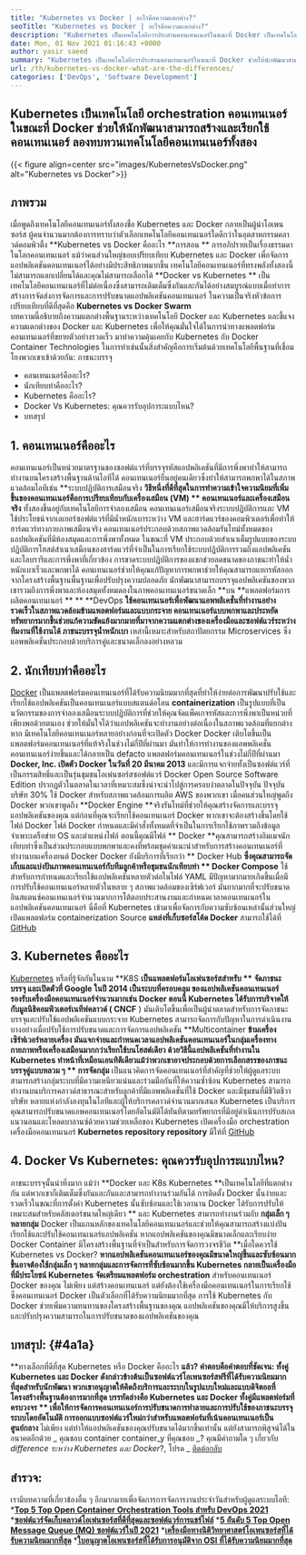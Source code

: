 ```yaml
---
title: "Kubernetes vs Docker | อะไรคือความแตกต่าง?" 
seoTitle: "Kubernetes vs Docker | อะไรคือความแตกต่าง?" 
description: "Kubernetes เป็นเทคโนโลยีการประสานคอนเทนเนอร์ในขณะที่ Docker เป็นเทคโนโลยีสำหรับการสร้างและเรียกใช้คอนเทนเนอร์ ลองทบทวน Kubernetes vs Docker" 
date: Mon, 01 Nov 2021 01:16:43 +0000
author: yasir saeed
summary: "Kubernetes เป็นเทคโนโลยีการประสานคอนเทนเนอร์ในขณะที่ Docker ช่วยให้นักพัฒนาสามารถสร้างและเรียกใช้คอนเทนเนอร์ ลองทบทวนเทคโนโลยีคอนเทนเนอร์ทั้งสอง" 
url: /th/kubernetes-vs-docker-what-are-the-differences/
categories: ['DevOps', 'Software Development']
---
```


## Kubernetes เป็นเทคโนโลยี orchestration คอนเทนเนอร์ในขณะที่ Docker ช่วยให้นักพัฒนาสามารถสร้างและเรียกใช้คอนเทนเนอร์ ลองทบทวนเทคโนโลยีคอนเทนเนอร์ทั้งสอง

{{< figure align=center src="images/KubernetesVsDocker.png" alt="Kubernetes vs Docker">}}


## **ภาพรวม** 
เมื่อพูดถึงเทคโนโลยีคอนเทนเนอร์ทั้งสองชื่อ Kubernetes และ Docker กลายเป็นผู้นำโอเพนซอร์ส ผู้คนจำนวนมากต้องการทราบว่าตัวเลือกเทคโนโลยีคอนเทนเนอร์ใดดีกว่าในอุตสาหกรรมคลาวด์คอมพิวติ้ง **Kubernetes vs Docker คืออะไร  **การสอน **  การอภิปรายเป็นเรื่องธรรมดาในโลกคอนเทนเนอร์ แม้ว่าคนส่วนใหญ่ชอบเปรียบเทียบ Kubernetes และ Docker เพื่อจัดการแอปพลิเคชันคอนเทนเนอร์ได้อย่างมีประสิทธิภาพมากขึ้น เทคโนโลยีคอนเทนเนอร์ที่ทรงพลังทั้งสองนี้ไม่สามารถแลกเปลี่ยนได้และคุณไม่สามารถเลือกได้  **Docker vs Kubernetes **  เป็นเทคโนโลยีคอนเทนเนอร์ที่ไม่ต่อเนื่องซึ่งสามารถเติมเต็มซึ่งกันและกันได้อย่างสมบูรณ์แบบเมื่อทำการสร้างการจัดส่งการจัดการและการปรับขนาดแอปพลิเคชันคอนเทนเนอร์ ในความเป็นจริงหัวข้อการเปรียบเทียบที่ดีที่สุดคือ  **Kubernetes vs Docker Swarm**  
บทความนี้อธิบายถึงความแตกต่างพื้นฐานระหว่างเทคโนโลยี Docker และ Kubernetes และชี้แจงความแตกต่างของ Docker และ Kubernetes เพื่อให้คุณมั่นใจได้ในการนำทางแพลตฟอร์มคอนเทนเนอร์ที่ขยายตัวอย่างรวดเร็ว มาทำความคุ้นเคยกับ Kubernetes กับ Docker Container Technologies ในการทำเช่นนั้นสิ่งสำคัญคือการเริ่มต้นด้วยเทคโนโลยีพื้นฐานที่เชื่อมโยงพวกเขาเข้าด้วยกัน: ภาชนะบรรจุ
  * คอนเทนเนอร์คืออะไร?
  * นักเทียบท่าคืออะไร?
  * Kubernetes คืออะไร?
  * Docker Vs Kubernetes: คุณควรรับอุปการะแบบไหน?
  * บทสรุป

## 1. **คอนเทนเนอร์คืออะไร** 
คอนเทนเนอร์เป็นหน่วยมาตรฐานของซอฟต์แวร์ที่บรรจุรหัสแอปพลิเคชันที่มีการพึ่งพาทำให้สามารถทำงานบนโครงสร้างพื้นฐานด้านไอทีได้ คอนเทนเนอร์ยืนอยู่คนเดียวซึ่งทำให้สามารถพกพาได้ในสภาพแวดล้อมไอทีเช่น **ระบบปฏิบัติการเสมือนจริง  **วิธีหนึ่งที่ดีที่สุดในการทำความเข้าใจความนิยมที่เพิ่มขึ้นของคอนเทนเนอร์คือการเปรียบเทียบกับเครื่องเสมือน (VM) **  คอนเทนเนอร์และเครื่องเสมือนจริง**  ทั้งสองขึ้นอยู่กับเทคโนโลยีการจำลองเสมือน คอนเทนเนอร์เสมือนจริงระบบปฏิบัติการและ VM ใช้ประโยชน์จากเลเยอร์ซอฟต์แวร์ที่มีน้ำหนักเบาระหว่าง VM และฮาร์ดแวร์ของคอมพิวเตอร์เพื่อทำให้ฮาร์ดแวร์ทางกายภาพเสมือนจริง
คอนเทนเนอร์ประกอบด้วยสภาพแวดล้อมรันไทม์ทั้งหมดของแอปพลิเคชันที่มีห้องสมุดและการพึ่งพาทั้งหมด ในขณะที่ VM ประกอบด้วยสำเนาเต็มรูปแบบของระบบปฏิบัติการโฮสต์สำเนาเสมือนของฮาร์ดแวร์ที่จำเป็นในการเรียกใช้ระบบปฏิบัติการรวมถึงแอปพลิเคชันและไลบรารีและการพึ่งพาที่เกี่ยวข้อง การขาดระบบปฏิบัติการของแขกช่วยลดขนาดของภาชนะทำให้น้ำหนักเบาเร็วและพกพาได้ คอนเทนเนอร์ช่วยให้คุณแก้ปัญหาการพกพาช่วยให้คุณสามารถแยกรหัสออกจากโครงสร้างพื้นฐานพื้นฐานเพื่อปรับปรุงความปลอดภัย นักพัฒนาสามารถบรรจุแอปพลิเคชันของพวกเขารวมถึงการพึ่งพาและห้องสมุดทั้งหมดลงในภาพคอนเทนเนอร์ขนาดเล็ก **บน  **แพลตฟอร์มการผลิตคอนเทนเนอร์ ** ** 
**DevOps  **ใช้คอนเทนเนอร์เพื่อพัฒนาแอพพลิเคชั่นที่ทำงานอย่างรวดเร็วในสภาพแวดล้อมข้ามแพลตฟอร์มและแบบกระจาย คอนเทนเนอร์แบบพกพาและประหยัดทรัพยากรมากขึ้นช่วยแก้ความขัดแย้งมากมายที่มาจากความแตกต่างของเครื่องมือและซอฟต์แวร์ระหว่างทีมงานที่ใช้งานได้ ภาชนะบรรจุน้ำหนักเบา**   เหล่านี้เหมาะสำหรับสถาปัตยกรรม Microservices ซึ่งแอพพลิเคชั่นประกอบด้วยบริการคู่และขนาดเล็กลงอย่างหลวม

## 2. **นักเทียบท่าคืออะไร** 
[Docker][1] เป็นแพลตฟอร์มคอนเทนเนอร์ที่ได้รับความนิยมมากที่สุดที่ทำให้ง่ายต่อการพัฒนาปรับใช้และเรียกใช้แอปพลิเคชันเป็นคอนเทนเนอร์แบบสแตนด์อโลน **containerization**  เป็นรูปแบบที่เป็นนวัตกรรมของการจำลองเสมือนระบบปฏิบัติการที่ช่วยให้คุณจัดแพ็คเกจรหัสและการพึ่งพาเป็นหน่วยที่เพียงพอด้วยตนเอง ช่วยให้มั่นใจได้ว่าแอปพลิเคชันจะทำงานอย่างต่อเนื่องในสภาพแวดล้อมที่แยกต่างหาก มีเทคโนโลยีคอนเทนเนอร์หลายอย่างก่อนที่จะเปิดตัว Docker Docker เติบโตขึ้นเป็นแพลตฟอร์มคอนเทนเนอร์ที่แท้จริงในช่วงไม่กี่ปีที่ผ่านมา มันทำให้การทำงานของแอพพลิเคชั่นคอนเทนเนอร์ง่ายขึ้นและได้กลายเป็น defacto แพลตฟอร์มคอนเทนเนอร์ในช่วงไม่กี่ปีที่ผ่านมา
**Docker, Inc. เปิดตัว Docker ในวันที่ 20 มีนาคม 2013**  และมีการแจกจ่ายทั้งเป็นซอฟต์แวร์ที่เป็นกรรมสิทธิ์และเป็นรุ่นชุมชนโอเพ่นซอร์สซอฟต์แวร์ Docker Open Source Software Edition ปรากฏตัวในตลาดในเวลาที่เหมาะสมซึ่งน่าจะนำไปสู่การครอบงำตลาดในปัจจุบัน ปัจจุบัน บริษัท 30% ใช้ Docker สำหรับสภาพแวดล้อมการผลิต AWS ของพวกเขา
เมื่อคนส่วนใหญ่พูดถึง Docker พวกเขาพูดถึง **Docker Engine  **จริงรันไทม์ที่ช่วยให้คุณสร้างจัดการและบรรจุแอปพลิเคชันของคุณ แต่ก่อนที่คุณจะเรียกใช้คอนเทนเนอร์ Docker พวกเขาจะต้องสร้างขึ้นโดยใช้ไฟล์ Docker ไฟล์ Docker กำหนดและมีคำสั่งทั้งหมดที่จำเป็นในการเรียกใช้ภาพรวมถึงข้อมูลจำเพาะเครือข่าย OS และตำแหน่งไฟล์ ตอนนี้คุณมีไฟล์ **  Docker  **คุณสามารถสร้างอิมเมจนักเทียบท่าซึ่งเป็นส่วนประกอบแบบพกพาและคงที่พร้อมชุดคำแนะนำสำหรับการสร้างคอนเทนเนอร์ที่ทำงานบนเครื่องยนต์ Docker Docker ยังมีบริการที่เรียกว่า **  Docker Hub  **ซึ่งคุณสามารถจัดเก็บและแบ่งปันภาพคอนเทนเนอร์กับทีมลูกค้าหรือชุมชนนักเทียบท่า **  Docker Compose**  ใช้สำหรับการกำหนดและเรียกใช้แอปพลิเคชันหลายตัวต่อในไฟล์ YAML
มีปัญหามากมายเกิดขึ้นเมื่อมีการปรับใช้คอนเทนเนอร์หลายตัวในหลาย ๆ สภาพแวดล้อมของเซิร์ฟเวอร์ มันยากมากที่จะปรับขนาดอินสแตนซ์คอนเทนเนอร์จำนวนมากการโต้ตอบประสานงานและกำหนดเวลาคอนเทนเนอร์ในแอปพลิเคชันคอนเทนเนอร์ นี่คือที่ Kubernetes เข้ามาเพื่อจัดการกับความซับซ้อนเหล่านั้นส่วนใหญ่ เปิดแพลตฟอร์ม containerization Source **แหล่งที่เก็บซอร์สโค้ด Docker**  สามารถใช้ได้ที่ [GitHub][2]

## 3. **Kubernetes คืออะไร** 
[Kubernetes][3] หรือที่รู้จักกันในนาม **K8S  **เป็นแพลตฟอร์มโอเพ่นซอร์สสำหรับ **  จัดภาชนะบรรจุ  **และเปิดตัวที่ Google ในปี 2014 เป็นระบบที่ครอบคลุม ของแอปพลิเคชันคอนเทนเนอร์ รองรับเครื่องมือคอนเทนเนอร์จำนวนมากเช่น Docker ตอนนี้ Kubernetes ได้รับการบริจาคให้กับมูลนิธิคอมพิวเตอร์เนทีฟคลาวด์ (**  CNCF** ) มันเติบโตขึ้นเพื่อเป็นผู้นำตลาดสำหรับการจัดภาชนะบรรจุและปรับใช้แอปพลิเคชันแบบกระจาย
Kubernetes สามารถจัดการกับปัญหาในการดำเนินงานบางอย่างเมื่อปรับใช้การปรับขนาดและการจัดการแอปพลิเคชัน **Multicontainer  **ข้ามเครื่องเซิร์ฟเวอร์หลายเครื่อง มันแจกจ่ายและกำหนดเวลาแอปพลิเคชันคอนเทนเนอร์ในกลุ่มเครื่องทางกายภาพหรือเครื่องเสมือนมากกว่าเรียกใช้บนโฮสต์เดียว ด้วยวิธีนี้แอปพลิเคชันที่ทำงานใน Kubernetes ทำหน้าที่เหมือนเอนทิตีเดียวแม้ว่าพวกเขาอาจประกอบด้วยการเลือกสรรของภาชนะบรรจุคู่แบบหลวม ๆ **  การจัดกลุ่ม**  เป็นแนวคิดการจัดคอนเทนเนอร์ที่สำคัญที่ช่วยให้ผู้ดูแลระบบสามารถสร้างกลุ่มระบบที่มีความเหนียวแน่นและร่วมมือกันที่ให้ความซ้ำซ้อน
Kubernetes สามารถทำงานบนบริการคลาวด์สาธารณะสำหรับลูกค้าที่มีแอพพลิเคชั่นที่ใช้ Docker และมีชุมชนที่มีชีวิตชีวา บริษัท หลายแห่งกำลังลงทุนในไอทีและผู้ให้บริการคลาวด์จำนวนมากเสนอ Kubernetes เป็นบริการ คุณสามารถปรับขนาดแอพคอนเทนเนอร์โดยอัตโนมัติได้ทันทีตามทรัพยากรที่มีอยู่ดำเนินการปรับสเกลแนวนอนและโหลดบาลานซ์ด้วยความช่วยเหลือของ Kubernetes เปิดเครื่องมือ orchestration เครื่องมือคอนเทนเนอร์ **Kubernetes repository repository**  มีให้ที่ [GitHub][4]

## 4. Docker Vs Kubernetes: คุณควรรับอุปการะแบบไหน?
ภาชนะบรรจุนั้นน่าทึ่งมาก แม้ว่า **Docker และ K8s Kubernetes  **เป็นเทคโนโลยีที่แตกต่างกัน แต่พวกเขาก็เติมเต็มซึ่งกันและกันและสามารถทำงานร่วมกันได้ การติดตั้ง Docker นั้นง่ายและรวดเร็วในขณะที่การตั้งค่า Kubernetes นั้นซับซ้อนและใช้เวลานาน Docker ได้รับการปรับให้เหมาะสมสำหรับคลัสเตอร์ขนาดใหญ่เดียว **  และ Kubernetes สามารถทำงานร่วมกับ  **กลุ่มเล็ก ๆ หลายกลุ่ม**   Docker เป็นแกนหลักของเทคโนโลยีคอนเทนเนอร์และช่วยให้คุณสามารถสร้างแบ่งปันเรียกใช้และปรับใช้คอนเทนเนอร์แอปพลิเคชัน หากแอปพลิเคชันของคุณมีขนาดเล็กและเรียบง่าย Docker Container มีโครงสร้างพื้นฐานที่จำเป็นสำหรับการจัดการวงจรชีวิต
**เมื่อใดควรใช้ Kubernetes vs Docker?  **หากแอปพลิเคชันคอนเทนเนอร์ของคุณมีขนาดใหญ่ขึ้นและซับซ้อนมากขึ้นอาจต้องใช้กลุ่มเล็ก ๆ หลายกลุ่มและการจัดการที่ซับซ้อนมากขึ้น Kubernetes กลายเป็นเครื่องมือที่มีประโยชน์ Kubernetes จัดเตรียมแพลตฟอร์ม orchestration**   สำหรับคอนเทนเนอร์ Docker ของคุณ ไม่เพียง แต่สร้างคอนเทนเนอร์ แต่ยังต้องใช้เครื่องมือคอนเทนเนอร์ในการเรียกใช้ซึ่งคอนเทนเนอร์ Docker เป็นตัวเลือกที่ได้รับความนิยมมากที่สุด การใช้ Kubernetes กับ Docker ช่วยเพิ่มความทนทานของโครงสร้างพื้นฐานของคุณ แอปพลิเคชันของคุณมีให้บริการสูงขึ้นและปรับปรุงความสามารถในการปรับขนาดของแอปพลิเคชันของคุณ

## **บทสรุป:**    {#4a1a}
**ทางเลือกที่ดีที่สุด Kubernetes หรือ Docker คืออะไร  **แล้ว? คำตอบคือคำตอบที่ชัดเจน: ทั้งคู่ Kubernetes และ Docker ดังกล่าวข้างต้นเป็นซอฟต์แวร์โอเพนซอร์สฟรีที่ได้รับความนิยมมากที่สุดสำหรับนักพัฒนา พวกเขาอนุญาตให้คิดถึงบริการและระบบในรูปแบบใหม่และแบบดิจิตอลที่โครงสร้างพื้นฐานต้องการมากที่สุด บรรทัดล่างคือ Kubernetes และ Docker ทั้งคู่มีแพลตฟอร์มที่ครบวงจร **  เพื่อให้การจัดการคอนเทนเนอร์การปรับขนาดการทำลายและการปรับใช้ของภาชนะบรรจุระบบโดยอัตโนมัติ การออกแบบซอฟต์แวร์ใหม่กว่าสำหรับแพลตฟอร์มที่เน้นคอนเทนเนอร์เป็นศูนย์กลาง**  ไม่เพียง แต่ทำให้แอปพลิเคชันของคุณปรับขนาดได้มากขึ้นเท่านั้น แต่ยังสามารถพิสูจน์ได้ในอนาคตอีกด้วย
_ คุณชอบ container container_y ที่คุณชอบ _? คุณมีคำถามใด ๆ เกี่ยวกับ _difference ระหว่าง Kubernetes และ Docker_?, โปรด _ [ติดต่อกลับ][5]

## สำรวจ:
เรามีบทความที่เกี่ยวข้องอื่น ๆ อีกมากมายเพื่อจัดการการจัดการงานประจำวันสำหรับผู้ดูแลระบบไอที:
  ***[Top 5 Top Open Container Orchestration Tools สำหรับ DevOps 2021][6]** 
  ***[ซอฟต์แวร์จัดเก็บคลาวด์โอเพ่นซอร์สที่ดีที่สุดและซอฟต์แวร์การแชร์ไฟล์][7]** 
  ***[5 อันดับ 5 Top Open Message Queue (MQ) ซอฟต์แวร์ในปี 2021][8]** 
  ***[เครื่องมือทางนิติวิทยาศาสตร์โอเพนซอร์สที่ได้รับความนิยมมากที่สุด][9]** 
  ***[ใบอนุญาตโอเพนซอร์สที่ได้รับการอนุมัติจาก OSI ที่ได้รับความนิยมมากที่สุด][10]** 

  
[1]: https://www.docker.com/
[2]: https://github.com/docker
[3]: https://kubernetes.io/
[4]: https://github.com/kubernetes/kubernetes
[5]: mailto:yasir.saeed@aspose.com
[6]: https://blog.containerize.com/devops/top-5-open-source-container-orchestration-tools-for-devops-in-2021/
[7]: https://products.containerize.com/backup-and-sync/
[8]: https://blog.containerize.com/message-queue-software/top-5-open-source-message-queue-software-in-2021/
[9]: https://blog.containerize.com/digital-forensic-tools/top-5-open-source-digital-forensic-tools-in-2021/
[10]: https://blog.containerize.com/licenses-standards/top-5-most-popular-osi-approved-open-source-licenses-of-2021/
